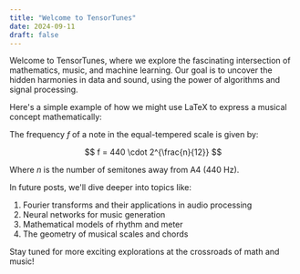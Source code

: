 ```yaml
---
title: "Welcome to TensorTunes"
date: 2024-09-11
draft: false
---
```


Welcome to TensorTunes, where we explore the fascinating intersection of mathematics, music, and machine learning. Our goal is to uncover the hidden harmonies in data and sound, using the power of algorithms and signal processing.

Here's a simple example of how we might use LaTeX to express a musical concept mathematically:

The frequency $f$ of a note in the equal-tempered scale is given by:

$$
f = 440 \cdot 2^{\frac{n}{12}}
$$

Where $n$ is the number of semitones away from A4 (440 Hz).

In future posts, we'll dive deeper into topics like:

1. Fourier transforms and their applications in audio processing
2. Neural networks for music generation
3. Mathematical models of rhythm and meter
4. The geometry of musical scales and chords

Stay tuned for more exciting explorations at the crossroads of math and music!